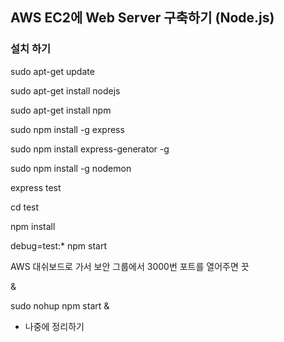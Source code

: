 ## AWS EC2에 Web Server 구축하기 (Node.js)

### 설치 하기

sudo apt-get update

sudo apt-get install nodejs

sudo apt-get install npm

sudo npm install -g express

sudo npm install express-generator -g

sudo npm install -g nodemon

express test

cd test

npm install

debug=test:* npm start

AWS 대쉬보드로 가서 보안 그룹에서 3000번 포트를 열어주면 끗

&

sudo nohup npm start &

- 나중에 정리하기